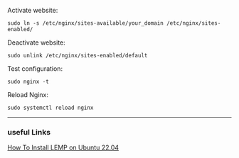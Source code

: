 Activate website:
``` shell
sudo ln -s /etc/nginx/sites-available/your_domain /etc/nginx/sites-enabled/
```

Deactivate website:
```shell
sudo unlink /etc/nginx/sites-enabled/default
```

Test configuration:
```shell
sudo nginx -t
```

Reload Nginx:
```shell
sudo systemctl reload nginx
```

___
### useful Links
[How To Install LEMP on Ubuntu 22.04](https://www.digitalocean.com/community/tutorials/how-to-install-linux-nginx-mysql-php-lemp-stack-on-ubuntu-22-04)